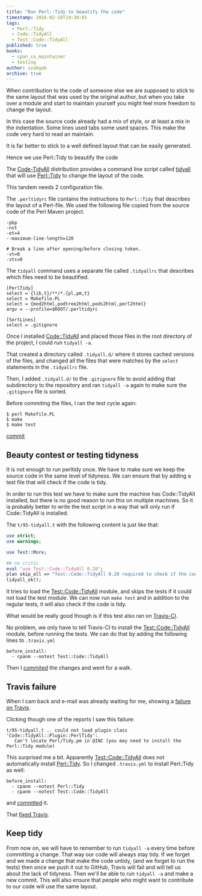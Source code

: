 ```yaml
---
title: "Run Perl::Tidy to beautify the code"
timestamp: 2016-02-10T19:30:01
tags:
  - Perl::Tidy
  - Code::TidyAll
  - Test::Code::TidyAll
published: true
books:
  - cpan_co_maintainer
  - testing
author: szabgab
archive: true
---
```



When contribution to the code of someone else we are supposed to stick to the same layout that was used by the original author,
but when you take over a module and start to maintain yourself you might feel more freedom to change the layout.

In this case the source code already had a mix of style, or at least a mix in the indentation.
Some lines used tabs some used spaces. This make the code very hard to read an maintain.

It is far better to stick to a well defined layout that can be easily generated.

Hence we use Perl::Tidy to beautify the code


The [Code-TidyAll](https://metacpan.org/release/Code-TidyAll) distribution provides a command line script
called [tidyall](https://metacpan.org/pod/distribution/Code-TidyAll/bin/tidyall) that will use
[Perl::Tidy](https://metacpan.org/pod/Perl::Tidy) to change the layout of the code.

This tandem needs 2 configuration file.

The `.perltidyrc` file contains the instructions to `Perl::Tidy` that describes the layout
of a Perl-file.  We used the following file copied from the source code of the Perl Maven project.

```
-pbp
-nst
-et=4
--maximum-line-length=120

# Break a line after opening/before closing token.
-vt=0
-vtc=0
```


The `tidyall` command uses a separate file called `.tidyallrc` that describes
which files need to be beautified.

```
[PerlTidy]
select = {lib,t}/**/*.{pl,pm,t}
select = Makefile.PL
select = {mod2html,podtree2html,pods2html,perl2html}
argv = --profile=$ROOT/.perltidyrc

[SortLines]
select = .gitignore
```

Once I installed [Code::TidyAll](https://metacpan.org/release/Code-TidyAll)
and placed those files in the root directory of the project,
I could run `tidyall -a`.

That created a directory called `.tidyall.d/` where it stores cached versions of the files,
and changed all the files that were matches by the `select` statements in the `.tidyallrc` file.

Then, I added `.tidyall.d/` to the `.gitignore` file to avoid adding that subdirectory
to the repository and ran `tidyall -a` again to make sure the `.gitignore` file is sorted.

Before commiting the files, I ran the test cycle again:

```
$ perl Makefile.PL
$ make
$ make test
```

[commit](https://github.com/szabgab/Pod-Tree/commit/417c49b0215730187175ad87cdf575a4e98b274c)

## Beauty contest or testing tidyness

It is not enough to run perltidy once. We have to make sure we keep the source code in the same level of tidyness.
We can ensure that by adding a test file that will check if the code is tidy.

In order to run this test we have to make sure the machine has Code::TidyAll installed, but there is no good reason
to run this on multiple machines. So it is probably better to write the test script in a way that will only run
if Code::TidyAll is installed.

The `t/95-tidyall.t` with the following content is just like that:

```perl
use strict;
use warnings;

use Test::More;

## no critic
eval 'use Test::Code::TidyAll 0.20';
plan skip_all => "Test::Code::TidyAll 0.20 required to check if the code is clean." if $@;
tidyall_ok();
```

It tries to load the [Test::Code::TidyAll](https://metacpan.org/release/Code-TidyAll) module,
and skips the tests if it could not load the test module. We can now run `make test`
and in addition to the regular tests, it will also check if the code is tidy.

What would be really good though is if this test also ran on [Travis-CI](/enable-travis-ci-for-continous-integration).

No problem, we only have to tell Travis-CI to install the [Test::Code::TidyAll](https://metacpan.org/release/Code-TidyAll) module,
before running the tests. We can do that by adding the following lines to `.travis.yml`

```
before_install:
  - cpanm --notest Test::Code::TidyAll
```

Then I [commited](https://github.com/szabgab/Pod-Tree/commit/3451d9166170f3d861e7255e9d77046615d5baff) the changes and went for a walk.

## Travis failure

When I cam back and e-mail was already waiting for me, showing a
[failure on Travis](https://travis-ci.org/szabgab/Pod-Tree/builds/63151328).

Clicking though one of the reports I saw this failure:

```
t/95-tidyall.t .. could not load plugin class 'Code::TidyAll::Plugin::PerlTidy':
   Can't locate Perl/Tidy.pm in @INC (you may need to install the Perl::Tidy module)
```

This surprised me a bit. Apparently [Test::Code::TidyAll](https://metacpan.org/pod/Test::Code::TidyAll)
does not automatically install [Perl::Tidy](https://metacpan.org/pod/Perl::Tidy).
So I changed `.travis.yml` to install Perl::Tidy as well:


```
before_install:
  - cpanm --notest Perl::Tidy
  - cpanm --notest Test::Code::TidyAll
```

and [commtted](https://github.com/szabgab/Pod-Tree/commit/5e2f3c1da03a76538c320444e9d364ea713da3d6) it.

That [fixed Travis](https://travis-ci.org/szabgab/Pod-Tree/builds/63154941).

## Keep tidy

From now on, we will have to remember to run `tidyall -a` every time before committing a change.
That way our code will always stay tidy. If we forget and we made a change that make the code untidy,
(and we forget to run the tests) then once we push it out to GitHub, Travis will fail and will tell us
about the lack of tidyness. Then we'll be able to run `tidyall -a` and make a new commit.
This will also ensure that people who might want to contribute to our code will use the same layout.



